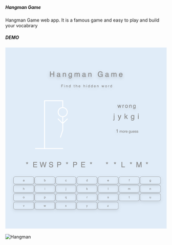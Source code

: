 ##### Hangman Game
Hangman Game web app. It is a famous game and easy to play and build your vocabrary

##### DEMO
![demo](./demo.png)

![Hangman](https://user-images.githubusercontent.com/66154455/116642385-ae134e00-a9a9-11eb-8aa6-204b704b017c.png)